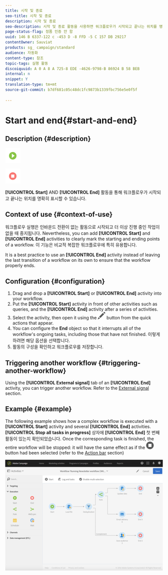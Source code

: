 ```yaml
---
title: 시작 및 종료
seo-title: 시작 및 종료
description: 시작 및 종료
seo-description: 시작 및 종료 활동을 사용하면 워크플로우가 시작되고 끝나는 위치를 명확하게 표시할 수 있습니다.
page-status-flag: 정품 인증 안 함
uuid: 146 B 6337-122 c -453 D -8 FFD -5 C 157 DB 29217
contentOwner: Sauviat
products: sg_ campaign/standard
audience: 자동화
content-type: 참조
topic-tags: 실행 활동
discoiquuid: A 0 A 8 A 725-8 EDE -4626-9798-B 86924 B 58 BEB
internal: n
snippet: Y
translation-type: tm+mt
source-git-commit: b7df681c05c48dc1fc9873b1339fbc756e5e0f5f

---
```



# Start and end{#start-and-end}

## Description {#description}

![](assets/start.png)

![](assets/end.png)

**[!UICONTROL Start]** AND **[!UICONTROL End]** 활동을 통해 워크플로우가 시작되고 끝나는 위치를 명확히 표시할 수 있습니다.

## Context of use {#context-of-use}

워크플로우 실행은 인바운드 전환이 없는 활동으로 시작되고 더 이상 진행 중인 작업이 없을 때 중지됩니다. Nevertheless, you can add **[!UICONTROL Start]** and **[!UICONTROL End]** activities to clearly mark the starting and ending points of a workflow. 이 기능은 비교적 복잡한 워크플로우에 특히 유용합니다.

It is a best practice to use an **[!UICONTROL End]** activity instead of leaving the last transition of a workflow on its own to ensure that the workflow properly ends.

## Configuration {#configuration}

1. Drag and drop a **[!UICONTROL Start]** or **[!UICONTROL End]** activity into your workflow.
1. Put the **[!UICONTROL Start]** activity in front of other activities such as queries, and the **[!UICONTROL End]** activity after a series of activities.
1. Select the activity, then open it using the ![](assets/edit_darkgrey-24px.png) button from the quick actions that appear.
1. You can configure the **End** object so that it interrupts all of the workflow's ongoing tasks, including those that have not finished. 이렇게 하려면 해당 옵션을 선택합니다.
1. 활동의 구성을 확인하고 워크플로우를 저장합니다.

## Triggering another workflow {#triggering-another-workflow}

Using the **[!UICONTROL External signal]** tab of an **[!UICONTROL End]** activity, you can trigger another workflow. Refer to the [External signal](../../automating/using/external-signal.md) section.

## Example {#example}

The following example shows how a complex workflow is executed with a **[!UICONTROL Start]** activity and several **[!UICONTROL End]** activities. **[!UICONTROL Stop all tasks in progress]** 상자에 **[!UICONTROL End]** 첫 번째 활동이 있는지 확인되었습니다. Once the corresponding task is finished, the entire workflow will be stopped: it will have the same effect as if the ![](assets/stop_darkgrey-24px.png) button had been selected (refer to the [Action bar](../../automating/using/workflow-interface.md#action-bar) section)

![](assets/wkf_start_end_example.png)


